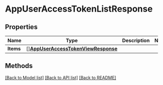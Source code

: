 # AppUserAccessTokenListResponse

## Properties

Name | Type | Description | Notes
------------ | ------------- | ------------- | -------------
**Items** | [][**AppUserAccessTokenViewResponse**](AppUserAccessTokenViewResponse.md) |  | 

## Methods


[[Back to Model list]](../README.md#documentation-for-models) [[Back to API list]](../README.md#documentation-for-api-endpoints) [[Back to README]](../README.md)


